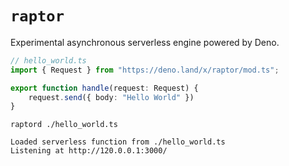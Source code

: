 # `raptor`

Experimental asynchronous serverless engine powered by Deno.

```typescript
// hello_world.ts
import { Request } from "https://deno.land/x/raptor/mod.ts";

export function handle(request: Request) {
    request.send({ body: "Hello World" })
}
```

```
raptord ./hello_world.ts

Loaded serverless function from ./hello_world.ts
Listening at http://120.0.0.1:3000/
```